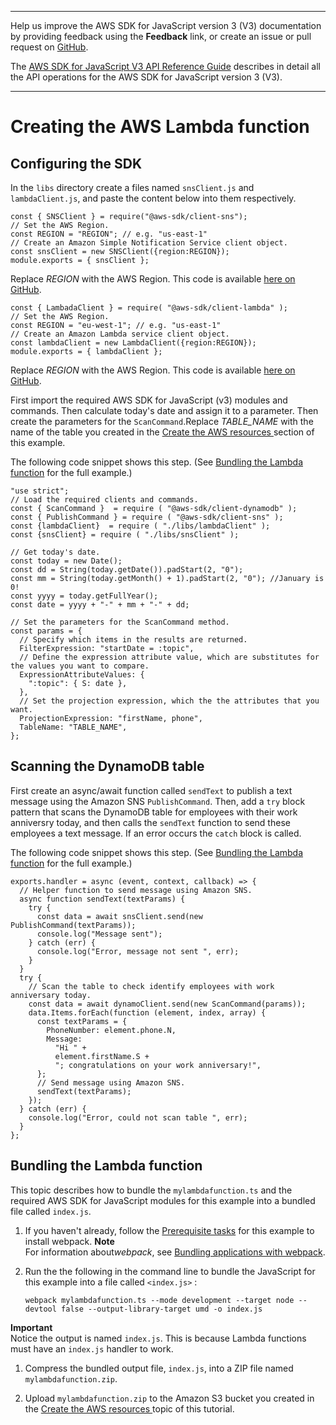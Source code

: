 --------

Help us improve the AWS SDK for JavaScript version 3 \(V3\) documentation by providing feedback using the **Feedback** link, or create an issue or pull request on [GitHub](https://github.com/awsdocs/aws-sdk-for-javascript-v3)\.

 The [AWS SDK for JavaScript V3 API Reference Guide](https://docs.aws.amazon.com/AWSJavaScriptSDK/v3/latest/index.html) describes in detail all the API operations for the AWS SDK for JavaScript version 3 \(V3\)\.

--------

# Creating the AWS Lambda function<a name="api-gateway-invoking-lambda-browser-script"></a>

## Configuring the SDK<a name="api-gateway-invoking-lambda-configure-sdk"></a>

In the `libs` directory create a files named `snsClient.js` and `lambdaClient.js`, and paste the content below into them respectively\. 

```
const { SNSClient } = require("@aws-sdk/client-sns");
// Set the AWS Region.
const REGION = "REGION"; // e.g. "us-east-1"
// Create an Amazon Simple Notification Service client object.
const snsClient = new SNSClient({region:REGION});
module.exports = { snsClient };
```

 Replace *REGION* with the AWS Region\. This code is available [ here on GitHub](https://github.com/awsdocs/aws-doc-sdk-examples/blob/master/javascriptv3/example_code/cross-services/lambda-api-gateway/src/libs/snsClient.js)\.

```
const { LambadaClient } = require( "@aws-sdk/client-lambda" );
// Set the AWS Region.
const REGION = "eu-west-1"; // e.g. "us-east-1"
// Create an Amazon Lambda service client object.
const lambdaClient = new LambdaClient({region:REGION});
module.exports = { lambdaClient };
```

Replace *REGION* with the AWS Region\. This code is available [ here on GitHub](https://github.com/awsdocs/aws-doc-sdk-examples/blob/master/javascriptv3/example_code/cross-services/lambda-api-gateway/src/libs/lambdaClient.js)\.

First import the required AWS SDK for JavaScript \(v3\) modules and commands\. Then calculate today's date and assign it to a parameter\. Then create the parameters for the `ScanCommand`\.Replace *TABLE\_NAME* with the name of the table you created in the [Create the AWS resources ](api-gateway-invoking-lambda-provision-resources.md) section of this example\.

The following code snippet shows this step\. \(See [Bundling the Lambda function](#api-gateway-invoking-lambda-full) for the full example\.\)

```
"use strict";
// Load the required clients and commands.
const { ScanCommand }  = require ( "@aws-sdk/client-dynamodb" );
const { PublishCommand } = require ( "@aws-sdk/client-sns" );
const {lambdaClient}  = require ( "./libs/lambdaClient" );
const {snsClient} = require ( "./libs/snsClient" );

// Get today's date.
const today = new Date();
const dd = String(today.getDate()).padStart(2, "0");
const mm = String(today.getMonth() + 1).padStart(2, "0"); //January is 0!
const yyyy = today.getFullYear();
const date = yyyy + "-" + mm + "-" + dd;

// Set the parameters for the ScanCommand method.
const params = {
  // Specify which items in the results are returned.
  FilterExpression: "startDate = :topic",
  // Define the expression attribute value, which are substitutes for the values you want to compare.
  ExpressionAttributeValues: {
    ":topic": { S: date },
  },
  // Set the projection expression, which the the attributes that you want.
  ProjectionExpression: "firstName, phone",
  TableName: "TABLE_NAME",
};
```

## Scanning the DynamoDB table<a name="api-gateway-invoking-lambda-scan-table"></a>

First create an async/await function called `sendText` to publish a text message using the Amazon SNS `PublishCommand`\. Then, add a `try` block pattern that scans the DynamoDB table for employees with their work anniversry today, and then calls the `sendText` function to send these employees a text message\. If an error occurs the `catch` block is called\.

The following code snippet shows this step\. \(See [Bundling the Lambda function](#api-gateway-invoking-lambda-full) for the full example\.\)

```
exports.handler = async (event, context, callback) => {
  // Helper function to send message using Amazon SNS.
  async function sendText(textParams) {
    try {
      const data = await snsClient.send(new PublishCommand(textParams));
      console.log("Message sent");
    } catch (err) {
      console.log("Error, message not sent ", err);
    }
  }
  try {
    // Scan the table to check identify employees with work anniversary today.
    const data = await dynamoClient.send(new ScanCommand(params));
    data.Items.forEach(function (element, index, array) {
      const textParams = {
        PhoneNumber: element.phone.N,
        Message:
          "Hi " +
          element.firstName.S +
          "; congratulations on your work anniversary!",
      };
      // Send message using Amazon SNS.
      sendText(textParams);
    });
  } catch (err) {
    console.log("Error, could not scan table ", err);
  }
};
```

## Bundling the Lambda function<a name="api-gateway-invoking-lambda-full"></a>

This topic describes how to bundle the `mylambdafunction.ts` and the required AWS SDK for JavaScript modules for this example into a bundled file called `index.js`\. 

1. If you haven't already, follow the [Prerequisite tasks](api-gateway-invoking-lambda-prerequisites.md) for this example to install webpack\. 
**Note**  
For information about*webpack*, see [Bundling applications with webpack](webpack.md)\.

1. Run the the following in the command line to bundle the JavaScript for this example into a file called `<index.js>` :

   ```
   webpack mylambdafunction.ts --mode development --target node --devtool false --output-library-target umd -o index.js
   ```
**Important**  
Notice the output is named `index.js`\. This is because Lambda functions must have an `index.js` handler to work\.

1. Compress the bundled output file, `index.js`, into a ZIP file named `mylambdafunction.zip`\.

1. Upload `mylambdafunction.zip` to the Amazon S3 bucket you created in the [Create the AWS resources ](api-gateway-invoking-lambda-provision-resources.md) topic of this tutorial\. 